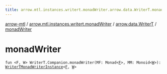 ```yaml
---
title: arrow.mtl.instances.writert.monadWriter.arrow.data.WriterT.monadWriter - arrow-mtl
---
```


[arrow-mtl](../../index.html) / [arrow.mtl.instances.writert.monadWriter](../index.html) / [arrow.data.WriterT](index.html) / [monadWriter](./monad-writer.html)

# monadWriter

`fun <F, W> WriterT.Companion.monadWriter(MF: Monad<`[`F`](monad-writer.html#F)`>, MM: Monoid<`[`W`](monad-writer.html#W)`>): `[`WriterTMonadWriterInstance`](../../arrow.mtl.instances/-writer-t-monad-writer-instance/index.html)`<`[`F`](monad-writer.html#F)`, `[`W`](monad-writer.html#W)`>`